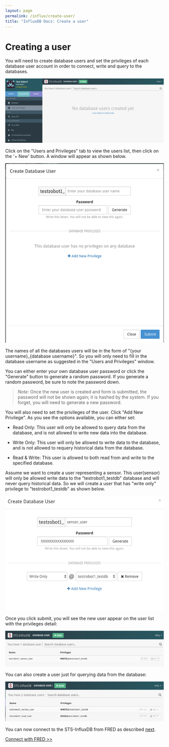 ```yaml
---
layout: page
permalink: /influx/create-user/
title: "InfluxDB Docs: Create a user"
---
```


# Creating a user

You will need to create database users and set the privileges of each database user account in order to connect, write and query to the databases. 

![influx_users_tab.png](/assets/images/influx_users_tab.png)

Click on the "Users and Privileges" tab to view the users list, then click on the '+ New' button. A window will appear as shown below.

![influx_new_user_window.png](/assets/images/influx_new_user_window.png)

The names of all the databases users will be in the form of "{your username}_{database username}". So you will only need to fill in the database username as suggested in the "Users and Privileges" window. 

You can either enter your own database user password or click the "Generate" button to generate a random password. If you generate a random password, be sure to note the password down.

>*Note:* Once the new user is created and form is submitted, the password will not be shown again; it is hashed by the system.  If you forget, you will need to generate a new password.

You will also need to set the privileges of the user. Click "Add New Privilege". As you see the options available, you can either set:

- Read Only: This user will only be allowed to query data from the database, and is not allowed to write new data into the database. 

- Write Only: This user will only be allowed to write data to the database, and is not allowed to requery historical data from the database.

- Read & Write: This user is allowed to both read from and write to the specified database.

Assume we want to create a user representing a sensor. This user(sensor) will only be allowed write data to the "testrobot1_testdb" database and will never query historical data. So we will create a user that has "write only" privilege to "testrobot1_testdb" as shown below.


![influx_new_user_privilege_window.png](/assets/images/influx_new_user_privilege_window.png)

Once you click submit, you will see the new user appear on the user list with the privileges detail:

![influx_new_user_created.png](/assets/images/influx_new_user_created.png)

You can also create a user just for querying data from the database:

![influx_read_user.png](/assets/images/influx_read_user.png)

You can now connect to the STS-InfluxDB from FRED as described [next](/influx/connect-howto/).

[Connect with FRED >>](/influx/connect-howto/)

